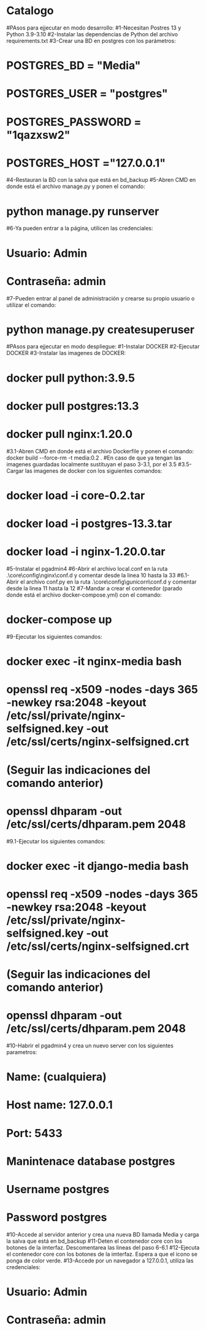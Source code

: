 # Catalogo

#PAsos para ejjecutar en modo desarrollo:
#1-Necesitan Postres 13 y Python 3.9-3.10
#2-Instalar las dependencias de Python  del archivo requirements.txt
#3-Crear una BD en postgres con los parámetros:
#  POSTGRES_BD = "Media"
#  POSTGRES_USER = "postgres"
#  POSTGRES_PASSWORD = "1qazxsw2"
#  POSTGRES_HOST ="127.0.0.1"
#4-Restauran la BD con la salva que está en bd_backup
#5-Abren CMD en donde está el archivo manage.py y ponen el comando:
#  python manage.py runserver
#6-Ya pueden entrar a la página, utilicen las credenciales:
#	Usuario: Admin
#	Contraseña: admin
#7-Pueden entrar al panel de administración y crearse su propio usuario o utilizar el comando:
#  python manage.py createsuperuser

#PAsos para ejjecutar en modo despliegue:
#1-Instalar DOCKER
#2-Ejecutar DOCKER
#3-Instalar las imagenes de DOCKER:
#  docker pull python:3.9.5
#  docker pull postgres:13.3
#  docker pull nginx:1.20.0
#3.1-Abren CMD en donde está el archivo Dockerfile y ponen el comando: docker build --force-rm -t media:0.2 .
#En caso de que ya tengan las imagenes guardadas localmente sustituyan el paso 3-3.1, por el 3.5
#3.5-Cargar las imagenes de docker con los siguientes comandos:
#  docker load -i core-0.2.tar
#  docker load -i postgres-13.3.tar
#  docker load -i nginx-1.20.0.tar
#5-Instalar el pgadmin4
#6-Abrir el archivo local.conf en la ruta .\core\config\nginx\conf.d y comentar desde la linea 10 hasta la 33
#6.1-Abrir el archivo conf.py en la ruta .\core\config\gunicorn\conf.d y comentar desde la linea 11 hasta la 12
#7-Mandar a crear el contenedor (parado donde está el archivo docker-compose.yml) con el comando:
#  docker-compose up
#9-Ejecutar los siguientes comandos:
#	docker exec -it nginx-media bash
#	openssl req -x509 -nodes -days 365 -newkey rsa:2048 -keyout /etc/ssl/private/nginx-selfsigned.key -out /etc/ssl/certs/nginx-selfsigned.crt
#	(Seguir las indicaciones del comando anterior)
#	openssl dhparam -out /etc/ssl/certs/dhparam.pem 2048
#9.1-Ejecutar los siguientes comandos:
#	docker exec -it django-media bash
#	openssl req -x509 -nodes -days 365 -newkey rsa:2048 -keyout /etc/ssl/private/nginx-selfsigned.key -out /etc/ssl/certs/nginx-selfsigned.crt
#	(Seguir las indicaciones del comando anterior)
#	openssl dhparam -out /etc/ssl/certs/dhparam.pem 2048
#10-Habrir el pgadmin4 y crea un nuevo server con los siguientes parametros:
#	Name: (cualquiera)
#	Host name: 127.0.0.1
#	Port: 5433
#	Manintenace database postgres
#	Username postgres
#	Password postgres
#10-Accede al servidor anterior y crea una nueva BD llamada Media y carga la salva que está en bd_backup
#11-Deten el contenedor core con los botones de la imterfaz. Descomentarea las lineas del paso 6-6.1
#12-Ejecuta el contenedor core con los botones de la imterfaz. Espera a que el icono se ponga de color verde.
#13-Accede por un navegador a 127.0.0.1, utiliza las credenciales:
#	Usuario: Admin
#	Contraseña: admin
